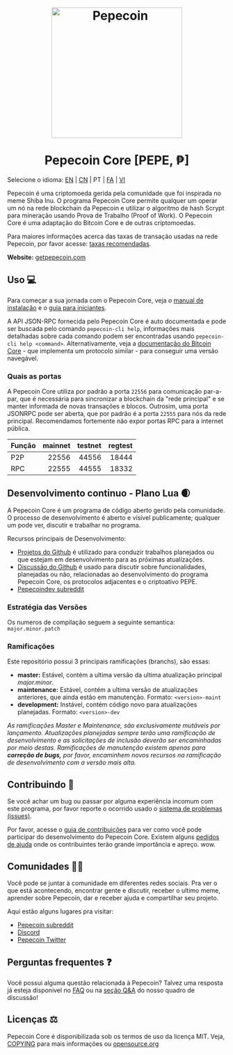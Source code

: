 <h1 align="center">
<img src="https://i.imgur.com/yap2xAX.png" alt="Pepecoin" width="300"/>
<br/><br/>
Pepecoin Core [PEPE, ₱]  
</h1>

<div align="center">

</div>

Selecione o idioma: [EN](./README.md) | [CN](./README_zh_CN.md) | PT | [FA](./README_fa_IR.md)  | [VI](./README_vi_VN.md)

Pepecoin é uma criptomoeda gerida pela comunidade que foi inspirada no meme Shiba Inu. O programa Pepecoin Core permite qualquer um operar um nó na rede blockchain da Pepecoin e utilizar o algoritmo de hash Scrypt para mineração usando Prova de Trabalho (Proof of Work). O Pepecoin Core é uma adaptação do Bitcoin Core e de outras criptomoedas.

Para maiores informações acerca das taxas de transação usadas na rede Pepecoin, por favor acesse: 
[taxas recomendadas](doc/fee-recommendation.md).

**Website:** [getpepecoin.com](https://getpepecoin.com)

## Uso 💻

Para começar a sua jornada com o Pepecoin Core, veja o [manual de instalação](INSTALL.md) e o [guia para iniciantes](doc/getting-started.md).

A API JSON-RPC fornecida pelo Pepecoin Core é auto documentada e pode ser buscada pelo comando `pepecoin-cli help`, informações mais detalhadas sobre cada comando podem ser encontradas usando `pepecoin-cli help <command>`. Alternativamente, veja a [documentação do Bitcoin Core](https://developer.bitcoin.org/reference/rpc/) - que implementa um protocolo similar - para conseguir uma versão navegável.

### Quais as portas

A Pepecoin Core utiliza por padrão a porta `22556` para comunicação par-a-par, que é necessária para sincronizar a blockchain da "rede principal" e se manter informada de novas transações e blocos. Outrosim, uma porta JSONRPC pode ser aberta, que por padrão é a porta `22555` para nós da rede principal. Recomendamos fortemente não expor portas RPC para a internet pública. 

|  Função  | mainnet | testnet | regtest |
| :------- | ------: | ------: | ------: |
| P2P      |   22556 |   44556 |   18444 |
| RPC      |   22555 |   44555 |   18332 |

## Desenvolvimento continuo - Plano Lua 🌒

A Pepecoin Core é um programa de código aberto gerido pela comunidade. O processo de desenvolvimento é aberto e visivel publicamente; qualquer um pode ver, discutir e trabalhar no programa.

Recursos principais de Desenvolvimento:

* [Projetos do Github](https://github.com/pepecoinppc/pepecoin/projects) é utilizado para conduzir trabalhos planejados ou que estejam em desenvolvimento para as próximas atualizações.
* [Discussão do Github](https://github.com/pepecoinppc/pepecoin/discussions) é usado para discutir sobre funcionalidades, planejadas ou não, relacionadas ao desenvolvimento do programa Pepecoin Core, os protocolos adjacentes e o criptoativo PEPE.
* [Pepecoindev subreddit](https://www.reddit.com/r/pepecoindev/)

### Estratégia das Versões
Os numeros de compilação seguem a seguinte semantica:  ```major.minor.patch```

### Ramificações
Este repositório possui 3 principais ramificações (branchs), são essas:

- **master:** Estável, contém a ultima versão da ultima atualização principal *major.minor*.
- **maintenance:** Estável, contém a ultima versão de atualizações anteriores, que ainda estão em manutenção. Formato: ```<version>-maint```
- **development:** Instável, contém código novo para atualizações planejadas. Formato: ```<version>-dev```

*As ramificações Master e Maintenance, são exclusivamente mutáveis por lançamento. Atualizações*
*planejadas sempre terão uma ramificação de desenvolvimento e as solicitações de inclusão deverão ser*
*encaminhadas por meio destas. Ramificações de manutenção existem apenas para **correção de bugs,***
*por favor, encaminhem novos recursos na ramificação de desenvolvimento com a versão mais alta.*

## Contribuindo 🤝

Se você achar um bug ou passar por alguma experiência incomum com este programa, por favor reporte o ocorrido usado o [sistema de problemas (issues)](https://github.com/pepecoinppc/pepecoin/issues/new?assignees=&labels=bug&template=bug_report.md&title=%5Bbug%5D+).

Por favor, acesse o [guia de contribuições](CONTRIBUTING.md) para ver como você pode participar
do desenvolvimento do Pepecoin Core. Existem alguns [pedidos de ajuda](https://github.com/pepecoinppc/pepecoin/labels/help%20wanted)
onde os contribuintes terão grande importância e apreço. wow.

## Comunidades 🚀🍾

Você pode se juntar à comunidade em diferentes redes sociais. 
Pra ver o que está acontecendo, encontrar gente e discutir, receber o ultimo meme, aprender sobre 
Pepecoin, dar e receber ajuda e compartilhar seu projeto. 

Aqui estão alguns lugares pra visitar: 

* [Pepecoin subreddit](https://www.reddit.com/r/pepecoin/)
* [Discord](https://getpepecoin.com/discord)
* [Pepecoin Twitter](https://twitter.com/Pepecoin_Layer1)

## Perguntas frequentes ❓

Você possui alguma questão relacionada à Pepecoin? Talvez uma resposta já esteja disponivel no
[FAQ](doc/FAQ.md) ou na
[seção Q&A](https://github.com/pepecoinppc/pepecoin/discussions/categories/q-a)
do nosso quadro de discussão!

## Licenças ⚖️
Pepecoin Core é disponibilizada sob os termos de uso da licença MIT. Veja,
[COPYING](COPYING) para mais informações ou
[opensource.org](https://opensource.org/licenses/MIT)
